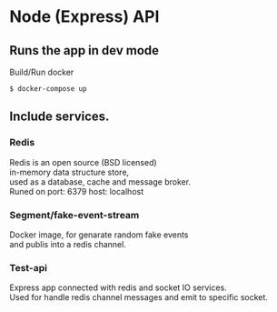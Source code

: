 # Node (Express) API

## Runs the app in dev mode

Build/Run docker
```
$ docker-compose up
```
## Include services.

### Redis 
Redis is an open source (BSD licensed) <br>
in-memory data structure store, <br>
used as a database, cache and message broker.<br>
Runed on port: 6379 host: localhost

### Segment/fake-event-stream
Docker image, for genarate random fake events<br>
and publis into a redis channel.

### Test-api 
Express app connected with redis and socket IO services.<br>
Used for handle redis channel messages and emit to specific socket.

